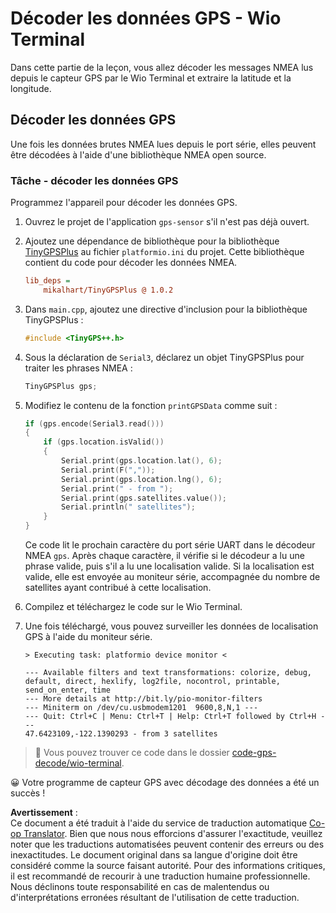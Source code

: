 <!--
CO_OP_TRANSLATOR_METADATA:
{
  "original_hash": "fbbcf96a9b63ccd661db98bbf854bb06",
  "translation_date": "2025-08-25T00:54:50+00:00",
  "source_file": "3-transport/lessons/1-location-tracking/wio-terminal-gps-decode.md",
  "language_code": "fr"
}
-->
# Décoder les données GPS - Wio Terminal

Dans cette partie de la leçon, vous allez décoder les messages NMEA lus depuis le capteur GPS par le Wio Terminal et extraire la latitude et la longitude.

## Décoder les données GPS

Une fois les données brutes NMEA lues depuis le port série, elles peuvent être décodées à l'aide d'une bibliothèque NMEA open source.

### Tâche - décoder les données GPS

Programmez l'appareil pour décoder les données GPS.

1. Ouvrez le projet de l'application `gps-sensor` s'il n'est pas déjà ouvert.

1. Ajoutez une dépendance de bibliothèque pour la bibliothèque [TinyGPSPlus](https://github.com/mikalhart/TinyGPSPlus) au fichier `platformio.ini` du projet. Cette bibliothèque contient du code pour décoder les données NMEA.

    ```ini
    lib_deps =
        mikalhart/TinyGPSPlus @ 1.0.2
    ```

1. Dans `main.cpp`, ajoutez une directive d'inclusion pour la bibliothèque TinyGPSPlus :

    ```cpp
    #include <TinyGPS++.h>
    ```

1. Sous la déclaration de `Serial3`, déclarez un objet TinyGPSPlus pour traiter les phrases NMEA :

    ```cpp
    TinyGPSPlus gps;
    ```

1. Modifiez le contenu de la fonction `printGPSData` comme suit :

    ```cpp
    if (gps.encode(Serial3.read()))
    {
        if (gps.location.isValid())
        {
            Serial.print(gps.location.lat(), 6);
            Serial.print(F(","));
            Serial.print(gps.location.lng(), 6);
            Serial.print(" - from ");
            Serial.print(gps.satellites.value());
            Serial.println(" satellites");
        }
    }
    ```

    Ce code lit le prochain caractère du port série UART dans le décodeur NMEA `gps`. Après chaque caractère, il vérifie si le décodeur a lu une phrase valide, puis s'il a lu une localisation valide. Si la localisation est valide, elle est envoyée au moniteur série, accompagnée du nombre de satellites ayant contribué à cette localisation.

1. Compilez et téléchargez le code sur le Wio Terminal.

1. Une fois téléchargé, vous pouvez surveiller les données de localisation GPS à l'aide du moniteur série.

    ```output
    > Executing task: platformio device monitor <
    
    --- Available filters and text transformations: colorize, debug, default, direct, hexlify, log2file, nocontrol, printable, send_on_enter, time
    --- More details at http://bit.ly/pio-monitor-filters
    --- Miniterm on /dev/cu.usbmodem1201  9600,8,N,1 ---
    --- Quit: Ctrl+C | Menu: Ctrl+T | Help: Ctrl+T followed by Ctrl+H ---
    47.6423109,-122.1390293 - from 3 satellites
    ```

> 💁 Vous pouvez trouver ce code dans le dossier [code-gps-decode/wio-terminal](../../../../../3-transport/lessons/1-location-tracking/code-gps-decode/wio-terminal).

😀 Votre programme de capteur GPS avec décodage des données a été un succès !

**Avertissement** :  
Ce document a été traduit à l'aide du service de traduction automatique [Co-op Translator](https://github.com/Azure/co-op-translator). Bien que nous nous efforcions d'assurer l'exactitude, veuillez noter que les traductions automatisées peuvent contenir des erreurs ou des inexactitudes. Le document original dans sa langue d'origine doit être considéré comme la source faisant autorité. Pour des informations critiques, il est recommandé de recourir à une traduction humaine professionnelle. Nous déclinons toute responsabilité en cas de malentendus ou d'interprétations erronées résultant de l'utilisation de cette traduction.